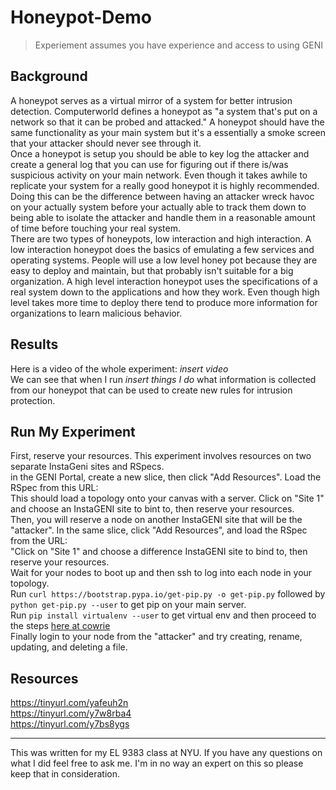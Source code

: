 # Honeypot-Demo
> Experiement assumes you have experience and access to using GENI
## Background

A honeypot serves as a virtual mirror of a system for better intrusion detection. Computerworld defines a honeypot as "a system that's put on a network so that it can be probed and attacked." A honeypot should have the same functionality as your main system but it's a essentially a smoke screen that your attacker should never see through it.<br>
Once a honeypot is setup you should be able to key log the attacker and create a general log that you can use for figuring out if there is/was suspicious activity on your main network. Even though it takes awhile to replicate your system for a really good honeypot it is highly recommended. Doing this can be the difference between having an attacker wreck havoc on your actually system before your actually able to track them down to being able to isolate the attacker and handle them in a reasonable amount of time before touching your real system.<br>
There are two types of honeypots, low interaction and high interaction. A low interaction honeypot does the basics of emulating a few services and operating systems. People will use a low level honey pot because they are easy to deploy and maintain, but that probably isn't suitable for a big organization. A high level interaction honeypot uses the specifications of a real system down to the applications and how they work. Even though high level takes more time to deploy there tend to produce more information for organizations to learn malicious behavior.<br>

## Results

Here is a video of the whole experiment: *insert video*
<br>
We can see that when I run *insert things I do* what information is collected from our honeypot that can be used to create new rules for intrusion protection. <br>

## Run My Experiment

First, reserve your resources. This experiment involves resources on two separate InstaGeni sites and RSpecs.<br>
in the GENI Portal, create a new slice, then click "Add Resources". Load the RSpec from this URL: <br>
This should load a topology onto your canvas with a server. Click on "Site 1" and choose an InstaGENI site to bint to, then reserve your resources.<br>
Then, you will reserve a node on another InstaGENI site that will be the "attacker". In the same slice, click "Add Resources", and load the RSpec from the URL: <br>
"Click on "Site 1" and choose a difference InstaGENI site to bind to, then reserve your resources.<br>
Wait for your nodes to boot up and then ssh to log into each node in your topology.<br>
Run ` curl https://bootstrap.pypa.io/get-pip.py -o get-pip.py ` followed by ` python get-pip.py --user ` to get pip on your main server.<br>
Run ` pip install virtualenv --user ` to get virtual env and then proceed to the steps [here at cowrie](https://github.com/micheloosterhof/cowrie/blob/master/INSTALL.md)<br>
Finally login to your node from the "attacker" and try creating, rename, updating, and deleting a file.<br>

## Resources

https://tinyurl.com/yafeuh2n <br>
https://tinyurl.com/y7w8rba4 <br>
https://tinyurl.com/y7bs8ygs
<hr>
This was written for my EL 9383 class at NYU. If you have any questions on what I did feel free to ask me. I'm in no way an expert on this so please keep that in consideration.
